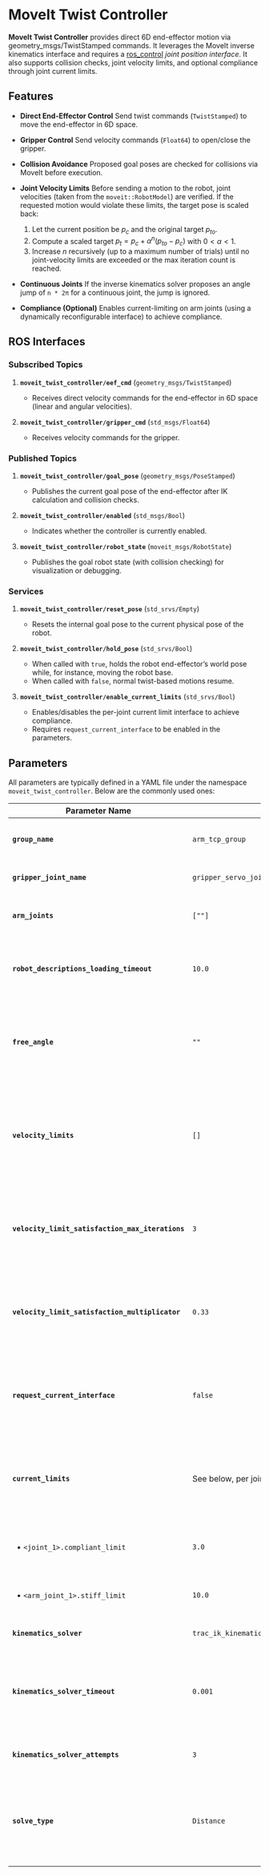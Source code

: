 # MoveIt Twist Controller

**MoveIt Twist Controller** provides direct 6D end-effector motion via geometry_msgs/TwistStamped commands.
It leverages the MoveIt inverse kinematics interface and requires a [ros_control](https://control.ros.org/rolling/index.html) *joint position interface*. It also supports collision checks, joint velocity limits, and optional compliance through joint current limits.


## Features

- **Direct End-Effector Control**
  Send twist commands (`TwistStamped`) to move the end-effector in 6D space.

- **Gripper Control**
  Send velocity commands (`Float64`) to open/close the gripper.

- **Collision Avoidance**
  Proposed goal poses are checked for collisions via MoveIt before execution.

- **Joint Velocity Limits**
  Before sending a motion to the robot, joint velocities (taken from the `moveit::RobotModel`) are verified. If the requested motion would violate these limits, the target pose is scaled back:

  1. Let the current position be $p_c$ and the original target $p_{to}$.
  2. Compute a scaled target $p_t = p_c + \alpha^n (p_{to} - p_c)$ with $0 < \alpha < 1$.
  3. Increase $n$ recursively (up to a maximum number of trials) until no joint-velocity limits are exceeded or the max iteration count is reached.
- **Continuous Joints**
  If the inverse kinematics solver proposes an angle jump of `n * 2π` for a continuous joint, the jump is ignored.

- **Compliance (Optional)**
  Enables current-limiting on arm joints (using a dynamically reconfigurable interface) to achieve compliance.


## ROS Interfaces

### Subscribed Topics

1. **`moveit_twist_controller/eef_cmd`** (`geometry_msgs/TwistStamped`)
    - Receives direct velocity commands for the end-effector in 6D space (linear and angular velocities).

2. **`moveit_twist_controller/gripper_cmd`** (`std_msgs/Float64`)
    - Receives velocity commands for the gripper.

### Published Topics

1. **`moveit_twist_controller/goal_pose`** (`geometry_msgs/PoseStamped`)
    - Publishes the current goal pose of the end-effector after IK calculation and collision checks.

2. **`moveit_twist_controller/enabled`** (`std_msgs/Bool`)
    - Indicates whether the controller is currently enabled.

3. **`moveit_twist_controller/robot_state`** (`moveit_msgs/RobotState`)
    - Publishes the goal robot state (with collision checking) for visualization or debugging.

### Services

1. **`moveit_twist_controller/reset_pose`** (`std_srvs/Empty`)
    - Resets the internal goal pose to the current physical pose of the robot.

2. **`moveit_twist_controller/hold_pose`** (`std_srvs/Bool`)
    - When called with `true`, holds the robot end-effector’s world pose while, for instance, moving the robot base.
    - When called with `false`, normal twist-based motions resume.

3. **`moveit_twist_controller/enable_current_limits`** (`std_srvs/Bool`)
    - Enables/disables the per-joint current limit interface to achieve compliance.
    - Requires `request_current_interface` to be enabled in the parameters.


## Parameters

All parameters are typically defined in a YAML file under the namespace `moveit_twist_controller`. Below are the commonly used ones:

| Parameter Name                                   | Default                                                                                      | Description                                                                                                      |
| ------------------------------------------------ | -------------------------------------------------------------------------------------------- | ---------------------------------------------------------------------------------------------------------------- |
| **`group_name`**                                 | `arm_tcp_group`                                                                              | MoveIt planning group to control.                                                                                |
| **`gripper_joint_name`**                         | `gripper_servo_joint`                                                                        | Name of the gripper joint in the URDF.                                                                           |
| **`arm_joints`**                                 | `[""]`                                                                                       | List of all joints in the move group (same order).                                                               |
| **`robot_descriptions_loading_timeout`**         | `10.0`                                                                                       | Seconds to wait for the robot descriptions (URDF/SRDF) to load.                                                  |
| **`free_angle`**                                 | `""`                                                                                         | Axis with a “free” rotation (for IK redundancy). Acceptable values: `""`, `"x"`, `"y"`, `"z"`.                   |
| **`velocity_limits`**                            | `[]`                                                                                         | Maximum joint velocities (rad/s) for each arm joint. If empty the limits from the SRDF will be used.             |
| **`velocity_limit_satisfaction_max_iterations`** | `3`                                                                                          | Maximum number of recursive scaling iterations to satisfy joint-velocity limits.                                 |
| **`velocity_limit_satisfaction_multiplicator`**  | `0.33`                                                                                       | Multiplicative factor ($\alpha$) used to scale back target pose when joint-velocity limits are violated.         |
| **`request_current_interface`**                  | `false`                                                                                      | If `true`, the controller will request and use per-joint current-limiting interfaces for compliance.             |
| **`current_limits`**                             | See below, per joint                                                                         | Per-joint current limits (Amps). Contains sub-parameters for each joint:                                         |
|   • `<joint_1>.compliant_limit`                  | `3.0`                                                                                        | Compliant (lower) current limit for `<joint_1>` (Amps).                                                          |
|   • `<arm_joint_1>.stiff_limit`                  | `10.0`                                                                                       | Stiff (higher) current limit for `<joint_1>` (Amps).                                                             |
| **`kinematics_solver`**                          | `trac_ik_kinematics_plugin/TRAC_IKKinematicsPlugin`                                          | Plug-in name for the IK solver.                                                                                  |
| **`kinematics_solver_timeout`**                  | `0.001`                                                                                      | Timeout for each IK request (seconds). Make sure controller does not take too long.                              |
| **`kinematics_solver_attempts`**                 | `3`                                                                                          | Number of IK attempts before failing.                                                                            |
| **`solve_type`**                                 | `Distance`                                                                                   | Strategy for choosing an IK solution. Options: `Distance` (closest to seed) or `Speed` (fastest).                |


